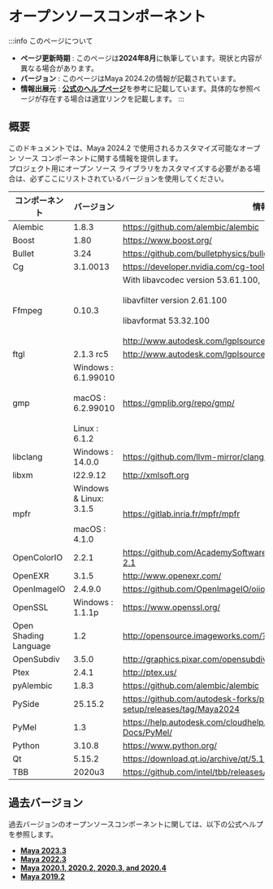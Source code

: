 # オープンソースコンポーネント

:::info このページについて

- **ページ更新時期** : このページは**2024年8月**に執筆しています。現状と内容が異なる場合があります。
- **バージョン** : このページはMaya 2024.2の情報が記載されています。
- **情報出展元** : [**公式のヘルプページ**](https://help.autodesk.com/view/MAYAUL/2024/ENU/?guid=Maya_SDK_Open_Source_Components_2_2024_Open_Source_Components_html)を参考に記載しています。具体的な参照ページが存在する場合は適宜リンクを記載します。
:::

## 概要

このドキュメントでは、Maya 2024.2 で使用されるカスタマイズ可能なオープン ソース コンポーネントに関する情報を提供します。  
プロジェクト用にオープン ソース ライブラリをカスタマイズする必要がある場合は、必ずここにリストされているバージョンを使用してください。

|コンポーネント|バージョン|情報|
|---|---|---|
|Alembic|1.8.3|https://github.com/alembic/alembic|
|Boost|1.80|https://www.boost.org/|
|Bullet|3.24|https://github.com/bulletphysics/bullet3|
|Cg|3.1.0013|https://developer.nvidia.com/cg-toolkit|
|Ffmpeg|0.10.3|With libavcodec version 53.61.100,<br></br>libavfilter version 2.61.100<br></br>libavformat 53.32.100<br></br>http://www.autodesk.com/lgplsource|
|ftgl|2.1.3 rc5|http://www.autodesk.com/lgplsource|
|gmp|Windows : 6.1.99010<br></br>macOS : 6.2.99010<br></br>Linux : 6.1.2|https://gmplib.org/repo/gmp/
|libclang|Windows : 14.0.0|https://github.com/llvm-mirror/clang/tree/master/tools/libclang
|libxm|l22.9.12|http://xmlsoft.org
|mpfr|Windows & Linux: 3.1.5<br></br>macOS : 4.1.0|https://gitlab.inria.fr/mpfr/mpfr
|OpenColorIO|2.2.1|https://github.com/AcademySoftwareFoundation/OpenColorIO/tree/RB-2.1
|OpenEXR|3.1.5|http://www.openexr.com/
|OpenImageIO|2.4.9.0|https://github.com/OpenImageIO/oiio/releases/
|OpenSSL|Windows : 1.1.1p|https://www.openssl.org/
|Open Shading Language|1.2|http://opensource.imageworks.com/?p=osl
|OpenSubdiv|3.5.0|http://graphics.pixar.com/opensubdiv/
|Ptex|2.4.1|http://ptex.us/
|pyAlembic|1.8.3|https://github.com/alembic/alembic
|PySide|25.15.2|https://github.com/autodesk-forks/pyside-setup/releases/tag/Maya2024
|PyMel|1.3|https://help.autodesk.com/cloudhelp/2017/ENU/Maya-Tech-Docs/PyMel/
|Python|3.10.8|https://www.python.org/
|Qt|5.15.2|https://download.qt.io/archive/qt/5.15/5.15.2/
|TBB|2020u3|https://github.com/intel/tbb/releases/tag/2020_U3

## 過去バージョン

過去バージョンのオープンソースコンポーネントに関しては、以下の公式ヘルプを参照します。

- [**Maya 2023.3**](https://help.autodesk.com/view/MAYAUL/2023/ENU/?guid=Maya_SDK_Open_Source_Components_Open_Source_Components_2023_3_html)
- [**Maya 2022.3**](https://help.autodesk.com/view/MAYAUL/2022/ENU/?guid=Maya_SDK_Open_Source_Components_3_2022_Open_Source_Components_html)
- [**Maya 2020.1, 2020.2, 2020.3, and 2020.4**](https://help.autodesk.com/view/MAYAUL/2022/ENU/?guid=Maya_SDK_Open_Source_Components_X_2020_Open_Source_Components_html)
- [**Maya 2019.2**](https://help.autodesk.com/view/MAYAUL/2022/ENU/?guid=Maya_SDK_Open_Source_Components_2_2019_Open_Source_Components_html)